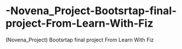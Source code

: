 # -Novena_Project-Bootsrtap-final-project-From-Learn-With-Fiz
(Novena_Project) Bootsrtap final project From Learn With Fiz
